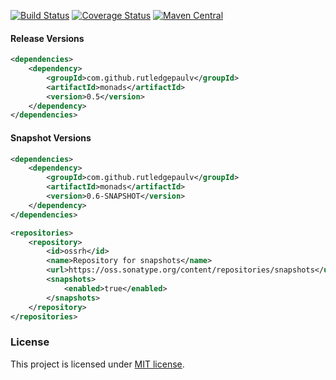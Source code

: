 [![Build Status](https://travis-ci.org/RutledgePaulV/monads.svg?branch=develop)](https://travis-ci.org/RutledgePaulV/monads)
[![Coverage Status](https://coveralls.io/repos/github/RutledgePaulV/monads/badge.svg?branch=develop)](https://coveralls.io/github/RutledgePaulV/monads?branch=develop)
[![Maven Central](https://maven-badges.herokuapp.com/maven-central/com.github.rutledgepaulv/monads/badge.svg)](https://maven-badges.herokuapp.com/maven-central/com.github.rutledgepaulv/monads)





#### Release Versions
```xml
<dependencies>
    <dependency>
        <groupId>com.github.rutledgepaulv</groupId>
        <artifactId>monads</artifactId>
        <version>0.5</version>
    </dependency>
</dependencies>
```

#### Snapshot Versions
```xml
<dependencies>
    <dependency>
        <groupId>com.github.rutledgepaulv</groupId>
        <artifactId>monads</artifactId>
        <version>0.6-SNAPSHOT</version>
    </dependency>
</dependencies>

<repositories>
    <repository>
        <id>ossrh</id>
        <name>Repository for snapshots</name>
        <url>https://oss.sonatype.org/content/repositories/snapshots</url>
        <snapshots>
            <enabled>true</enabled>
        </snapshots>
    </repository>
</repositories>
```

### License

This project is licensed under [MIT license](http://opensource.org/licenses/MIT).